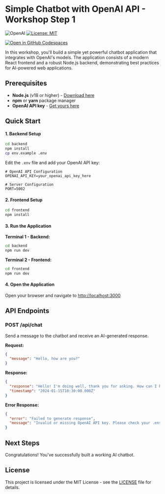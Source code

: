 # Simple Chatbot with OpenAI API - Workshop Step 1

![OpenAI](https://img.shields.io/badge/OpenAI-API-412991)
[![License: MIT](https://cdn.prod.website-files.com/5e0f1144930a8bc8aace526c/65dd9eb5aaca434fac4f1c34_License-MIT-blue.svg)](/LICENSE)

[![Open in GitHub Codespaces](https://github.com/codespaces/badge.svg)](https://codespaces.new/your-username/workshop-step-1)

In this workshop, you'll build a simple yet powerful chatbot application that integrates with OpenAI's models. The application consists of a modern React frontend and a robust Node.js backend, demonstrating best practices for AI-powered web applications.

## Prerequisites

- **Node.js** (v18 or higher) - [Download here](https://nodejs.org/)
- **npm** or **yarn** package manager
- **OpenAI API key** - [Get yours here](https://platform.openai.com/api-keys)

## Quick Start


#### 1. Backend Setup

```bash
cd backend
npm install
cp env.example .env
```

Edit the `.env` file and add your OpenAI API key:
```env
# OpenAI API Configuration
OPENAI_API_KEY=your_openai_api_key_here

# Server Configuration
PORT=5002
```

#### 2. Frontend Setup

```bash
cd frontend
npm install
```

#### 3. Run the Application

**Terminal 1 - Backend:**
```bash
cd backend
npm run dev
```

**Terminal 2 - Frontend:**
```bash
cd frontend
npm run dev
```

#### 4. Open the Application

Open your browser and navigate to [http://localhost:3000](http://localhost:3000)


## API Endpoints

### POST /api/chat

Send a message to the chatbot and receive an AI-generated response.

**Request:**
```json
{
  "message": "Hello, how are you?"
}
```

**Response:**
```json
{
  "response": "Hello! I'm doing well, thank you for asking. How can I help you today?",
  "timestamp": "2024-01-15T10:30:00.000Z"
}
```

**Error Response:**
```json
{
  "error": "Failed to generate response",
  "message": "Invalid or missing OpenAI API key. Please check your .env file."
}
```

## Next Steps

Congratulations! You've successfully built a working AI chatbot.

## License

This project is licensed under the MIT License - see the [LICENSE](LICENSE) file for details.
